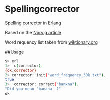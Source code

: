 # Spellingcorrector
Spelling corrector in Erlang

Based on the [Norvig article](http://norvig.com/spell-correct.html)

Word requency list taken from [wiktionary.org](http://en.wiktionary.org/wiki/Wiktionary:Frequency_lists)

##Usage

```bash
$> erl
1>  c(corrector).          
{ok,corrector}          
2> corrector: init("word_frequency_30k.txt").
true
3>  corrector: correct("banxna").             
"Did you mean 'banana' ?"
ok
```

